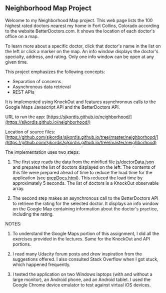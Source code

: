 ## Neighborhood Map Project

Welcome to my Neighborhood Map project. This web page lists the 100 highest rated doctors nearest my home in Fort Collins, Colorado according to the website BetterDoctors.com. It shows the location of each doctor's office on a map.

To learn more about a specific doctor, click that doctor's name in the list on the left or click a marker on the map. An info window displays the doctor's specialty, address, and rating. Only one info window can be open at any given time.

This project emphasizes the following concepts:

* Separation of concerns
* Asynchronous data retrieval
* REST APIs

It is implemented using KnockOut and features asynchronous calls to the Google Maps Javascript API and the BetterDoctors API.

URL to run the app:  [https://sjkordis.github.io/neighborhood/](https://sjkordis.github.io/neighborhood/)

Location of source files:  [https://github.com/sjkordis/sjkordis.github.io/tree/master/neighborhood/](https://github.com/sjkordis/sjkordis.github.io/tree/master/neighborhood)

The implementation uses two steps:

1. The first step reads the data from the minified file [js/doctorData.json](https://github.com/sjkordis/sjkordis.github.io/blob/master/neighborhood/js/doctorData.json) and prepares the list of doctors displayed on the left. The contents of this file were prepared ahead of time to reduce the load time for the application (see [prepDocs.html](https://github.com/sjkordis/sjkordis.github.io/blob/master/neighborhood/prepDocs.html)). This reduced the load time by approximately 5 seconds. The list of doctors is a KnockOut observable array.

2. The second step makes an asynchronous call to the BetterDoctors API to retrieve the rating for the selected doctor. It displays an info window on the Google Map containing information about the doctor's practice, including the rating.

NOTES:

1.  To understand the Google Maps portion of this assignment, I did all the exercises provided in the lectures. Same for the KnockOut and API portions.

2. I read many Udacity forum posts and drew inspiration from the suggestions offered. I also consulted Stack Overflow when I got stuck, which happened frequently.

3. I tested the application on two Windows laptops (with and without a large monitor), an Android phone, and an Android tablet. I used the Google Chrome device emulator to test against virtual iOS devices.
